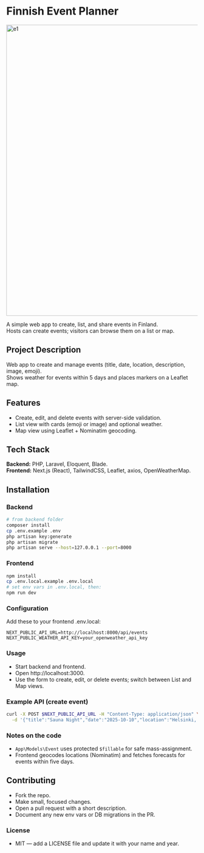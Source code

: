 # Finnish Event Planner


<img width="1422" height="767" alt="e1" src="https://github.com/user-attachments/assets/a7a73d4e-3602-4beb-9f2a-643f1de8c6cf" />

A simple web app to create, list, and share events in Finland.  
Hosts can create events; visitors can browse them on a list or map.

## Project Description

Web app to create and manage events (title, date, location, description, image, emoji).  
Shows weather for events within 5 days and places markers on a Leaflet map.

## Features

- Create, edit, and delete events with server-side validation.  
- List view with cards (emoji or image) and optional weather.  
- Map view using Leaflet + Nominatim geocoding.

## Tech Stack

**Backend:** PHP, Laravel, Eloquent, Blade.  
**Frontend:** Next.js (React), TailwindCSS, Leaflet, axios, OpenWeatherMap.

## Installation

### Backend

```bash
# from backend folder
composer install
cp .env.example .env
php artisan key:generate
php artisan migrate
php artisan serve --host=127.0.0.1 --port=8000
```
### Frontend
```bash
npm install
cp .env.local.example .env.local
# set env vars in .env.local, then:
npm run dev
```

### Configuration
Add these to your frontend .env.local:
```env
NEXT_PUBLIC_API_URL=http://localhost:8000/api/events
NEXT_PUBLIC_WEATHER_API_KEY=your_openweather_api_key
```

### Usage

- Start backend and frontend.
- Open http://localhost:3000.
- Use the form to create, edit, or delete events; switch between List and Map views.

### Example API (create event)
```bash
curl -X POST $NEXT_PUBLIC_API_URL -H "Content-Type: application/json" \
  -d '{"title":"Sauna Night","date":"2025-10-10","location":"Helsinki, Finland","description":"Chill sauna & snacks"}'
```


### Notes on the code

- `App\Models\Event` uses protected `$fillable` for safe mass-assignment.
- Frontend geocodes locations (Nominatim) and fetches forecasts for events within five days.

## Contributing

- Fork the repo.
- Make small, focused changes.
- Open a pull request with a short description.
- Document any new env vars or DB migrations in the PR.

### License
- MIT — add a LICENSE file and update it with your name and year.
